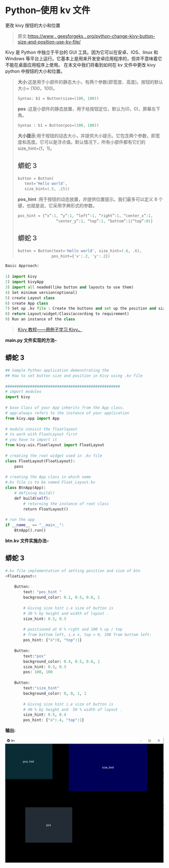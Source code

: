 # Python–使用 kv 文件

更改 kivy 按钮的大小和位置

> 原文:[https://www . geesforgeks . org/python-change-kivy-button-size-and-position-use-kv-file/](https://www.geeksforgeeks.org/python-change-kivy-button-size-and-position-using-kv-file/)

Kivy 是 Python 中独立于平台的 GUI 工具。因为它可以在安卓、IOS、linux 和 Windows 等平台上运行。它基本上是用来开发安卓应用程序的，但并不意味着它不能在桌面应用程序上使用。
在本文中我们将看到如何在 kv 文件中更改 kivy python 中按钮的大小和位置。

> **大小**:这是用于小部件的静态大小，有两个参数(即宽度、高度)。按钮的默认大小= (100，100)。
> 
> ```py
> Syntax: b1 = Button(size=(100, 100))
> ```
> 
> **pos** :这是小部件的静态放置，用于给按钮定位，默认为(0，0)，屏幕左下角。
> 
> ```py
> Syntax : b1 = Button(pos=(100, 100))
> ```
> 
> **大小提示**:用于按钮的动态大小，并提供大小提示。它包含两个参数，即宽度和高度。它可以是浮点值。默认情况下，所有小部件都有它们的 size_hint=(1，1)。
> 
> ## 蟒蛇 3
> 
> ```py
> button = Button(
>    text='Hello world',
>    size_hint=(.5, .25))
> ```
> 
> **pos_hint** :用于按钮的动态放置，并提供位置提示。我们最多可以定义 8 个键，也就是说，它采用字典形式的参数。
> 
> ```py
> pos_hint = {“x”:1, “y”:1, “left”:1, “right”:1, “center_x”:1, 
>                  “center_y”:1, “top”:1, “bottom”:1(“top”:0)}
> ```
> 
> ## 蟒蛇 3
> 
> ```py
> button = Button(text='Hello world', size_hint=(.6, .6),
>                pos_hint={'x':.2, 'y':.2})
> ```

```py
Basic Approach:

1) import kivy
2) import kivyApp
3) import all neaded(like button and layouts to use them)
4) Set minimum version(optional)
5) create Layout class
6) create App class
7) Set up .kv file : Create the buttons and set up the position and size 
8) return Layout/widget/Class(according to requirement)
9) Run an instance of the class

```

> [Kivy 教程——用例子学习 Kivy。](https://www.geeksforgeeks.org/kivy-tutorial/)

**main.py 文件实现的方法–**

## 蟒蛇 3

```py
## Sample Python application demonstrating the
## How to set button size and position in Kivy using .kv file

###################################################
# import modules
import kivy

# base Class of your App inherits from the App class.  
# app:always refers to the instance of your application 
from kivy.app import App

# module consist the floatlayout
# to work with FloatLayout first
# you have to import it
from kivy.uix.floatlayout import FloatLayout

# creating the root widget used in .kv file 
class FloatLayout(FloatLayout):
    pass

# creating the App class in which name
#.kv file is to be named Float_Layout.kv
class BtnApp(App):
    # defining build()
    def build(self):
        # returning the instance of root class
        return FloatLayout()

# run the app
if __name__ == "__main__":
    BtnApp().run()
```

**btn.kv 文件实施办法–**

## 蟒蛇 3

```py
#.kv file implementation of setting position and size of btn  
<FloatLayout>:

    Button:
        text: "pos_hint "
        background_color: 0.1, 0.5, 0.6, 1

        # Giving size hint i.e size of button is
        # 30 % by height and width of layout .
        size_hint: 0.3, 0.3

        # positioned at 0 % right and 100 % up / top
        # from bottom left, i.e x, top = 0, 100 from bottom left:
        pos_hint: {"x":0, "top":1}

    Button:
        text:"pos"
        background_color: 0.4, 0.5, 0.6, 1
        size_hint: 0.3, 0.3
        pos: 100, 100

    Button:
        text:"size_hint"
        background_color: 0, 0, 1, 1

        # Giving size hint i.e size of button is
        # 40 % by height and  50 % width of layout .
        size_hint: 0.5, 0.4
        pos_hint: {"x":.4, "top":1}

```

**输出:**

![](img/1b58cb2cdfef2aadedcee80519980d41.png)